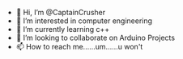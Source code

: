- 👋 Hi, I’m @CaptainCrusher
- 👀 I’m interested in computer engineering
- 🌱 I’m currently learning c++
- 💞️ I’m looking to collaborate on Arduino Projects
- 📫 How to reach me......um......u won't

<!---
CaptainCrusher/CaptainCrusher is a ✨ special ✨ repository because its `README.md` (this file) appears on your GitHub profile.
You can click the Preview link to take a look at your changes.
--->
